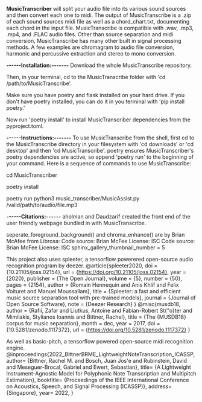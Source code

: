 **MusicTranscriber** will split your audio file into its various sound sources and then convert each one to midi. The output of MusicTranscribe is a .zip of each sound sources midi file as well as a chord_chart.txt, documenting each chord in the input file. MusicTranscribe is compatible with .wav, .mp3, .mp4, and .FLAC audio files. Other than source separation and midi conversion, MusicTranscribe has many other built in signal processing methods. A few examples are chromagram to audio file conversion, harmonic and percussive extraction and stereo to mono conversion.

**------Installation:-------**
Download the whole MusicTranscribe repository. 

Then, in your terminal, cd to the MusicTranscribe folder with 'cd /path/to/MusicTranscribe'.

Make sure you have poetry and flask installed on your hard drive. If you don't have poetry installed, you can do it in you terminal with 'pip install poetry.'

Now run 'poetry install' to install MusicTranscriber dependencies from the pyproject.toml. 

**------Instructions:-------**
To use MusicTranscribe from the shell, first cd to the MusicTranscribe directory in your filesystem with 'cd downloads' or 'cd desktop' and then 'cd MusicTranscribe'. poetry ensures MusicTranscriber's poetry dependencies are active, so append 'poetry run' to the beginning of your command. Here is a sequence of commands to use MusicTranscribe: 

cd MusicTranscriber

poetry install

poetry run python3 music_transcriber/MusicAssist.py /valid/path/to/audio/file.mp3


**------Citations:------**
aholman and Daudzarif created the front end of the user friendly webpage bundled in with MusicTranscribe.

seperate_foreground_background() and  chroma_enhance() are by Brian McAfee from Librosa:
Code source: Brian McFee
License: ISC
Code source: Brian McFee
License: ISC
sphinx_gallery_thumbnail_number = 5


This project also uses spleeter, a tensorflow powerered open-source audio recognition program by deezer.
@article{spleeter2020,
  doi = {10.21105/joss.02154},
  url = {https://doi.org/10.21105/joss.02154},
  year = {2020},
  publisher = {The Open Journal},
  volume = {5},
  number = {50},
  pages = {2154},
  author = {Romain Hennequin and Anis Khlif and Felix Voituret and Manuel Moussallam},
  title = {Spleeter: a fast and efficient music source separation tool with pre-trained models},
  journal = {Journal of Open Source Software},
  note = {Deezer Research}
}
@misc{musdb18,
  author       = {Rafii, Zafar and
                  Liutkus, Antoine and
                  Fabian-Robert St{\"o}ter and
                  Mimilakis, Stylianos Ioannis and
                  Bittner, Rachel},
  title        = {The {MUSDB18} corpus for music separation},
  month        = dec,
  year         = 2017,
  doi          = {10.5281/zenodo.1117372},
  url          = {https://doi.org/10.5281/zenodo.1117372}
}


As well as basic-pitch, a tensorflow powered open-source midi recognition engine.
@inproceedings{2022_BittnerBRME_LightweightNoteTranscription_ICASSP,
  author= {Bittner, Rachel M. and Bosch, Juan Jos\'e and Rubinstein, David and Meseguer-Brocal, Gabriel and Ewert, Sebastian},
  title= {A Lightweight Instrument-Agnostic Model for Polyphonic Note Transcription and Multipitch Estimation},
  booktitle= {Proceedings of the IEEE International Conference on Acoustics, Speech, and Signal Processing (ICASSP)},
  address= {Singapore},
  year= 2022,
}
